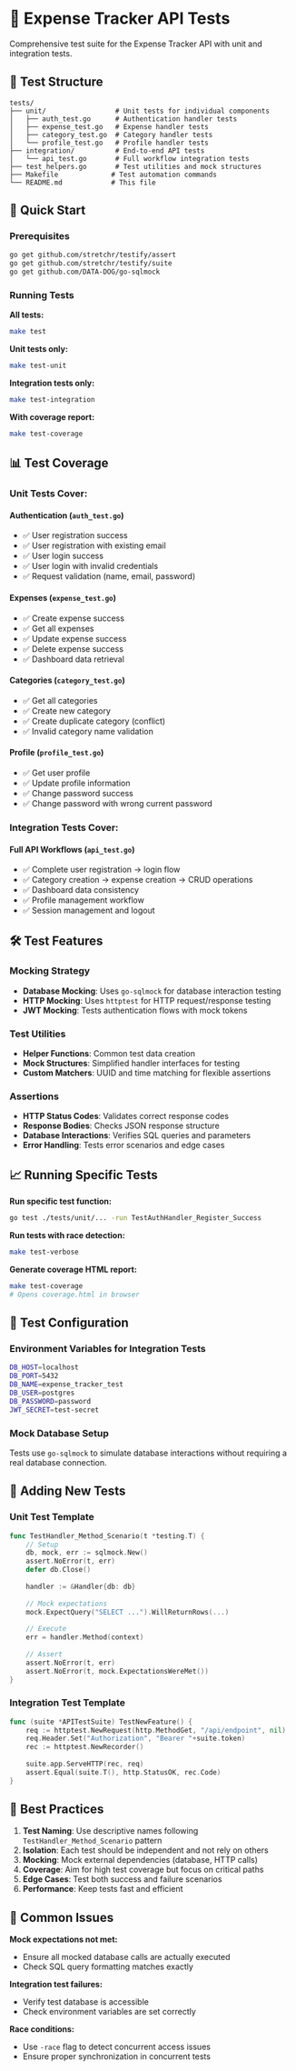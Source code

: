 # 🧪 Expense Tracker API Tests

Comprehensive test suite for the Expense Tracker API with unit and integration tests.

## 📁 Test Structure

```
tests/
├── unit/                 # Unit tests for individual components
│   ├── auth_test.go      # Authentication handler tests
│   ├── expense_test.go   # Expense handler tests
│   ├── category_test.go  # Category handler tests
│   └── profile_test.go   # Profile handler tests
├── integration/          # End-to-end API tests
│   └── api_test.go       # Full workflow integration tests
├── test_helpers.go       # Test utilities and mock structures
├── Makefile             # Test automation commands
└── README.md            # This file
```

## 🚀 Quick Start

### Prerequisites
```bash
go get github.com/stretchr/testify/assert
go get github.com/stretchr/testify/suite
go get github.com/DATA-DOG/go-sqlmock
```

### Running Tests

**All tests:**
```bash
make test
```

**Unit tests only:**
```bash
make test-unit
```

**Integration tests only:**
```bash
make test-integration
```

**With coverage report:**
```bash
make test-coverage
```

## 📊 Test Coverage

### Unit Tests Cover:

#### Authentication (`auth_test.go`)
- ✅ User registration success
- ✅ User registration with existing email
- ✅ User login success
- ✅ User login with invalid credentials
- ✅ Request validation (name, email, password)

#### Expenses (`expense_test.go`)
- ✅ Create expense success
- ✅ Get all expenses
- ✅ Update expense success
- ✅ Delete expense success
- ✅ Dashboard data retrieval

#### Categories (`category_test.go`)
- ✅ Get all categories
- ✅ Create new category
- ✅ Create duplicate category (conflict)
- ✅ Invalid category name validation

#### Profile (`profile_test.go`)
- ✅ Get user profile
- ✅ Update profile information
- ✅ Change password success
- ✅ Change password with wrong current password

### Integration Tests Cover:

#### Full API Workflows (`api_test.go`)
- ✅ Complete user registration → login flow
- ✅ Category creation → expense creation → CRUD operations
- ✅ Dashboard data consistency
- ✅ Profile management workflow
- ✅ Session management and logout

## 🛠️ Test Features

### Mocking Strategy
- **Database Mocking**: Uses `go-sqlmock` for database interaction testing
- **HTTP Mocking**: Uses `httptest` for HTTP request/response testing
- **JWT Mocking**: Tests authentication flows with mock tokens

### Test Utilities
- **Helper Functions**: Common test data creation
- **Mock Structures**: Simplified handler interfaces for testing
- **Custom Matchers**: UUID and time matching for flexible assertions

### Assertions
- **HTTP Status Codes**: Validates correct response codes
- **Response Bodies**: Checks JSON response structure
- **Database Interactions**: Verifies SQL queries and parameters
- **Error Handling**: Tests error scenarios and edge cases

## 📈 Running Specific Tests

**Run specific test function:**
```bash
go test ./tests/unit/... -run TestAuthHandler_Register_Success
```

**Run tests with race detection:**
```bash
make test-verbose
```

**Generate coverage HTML report:**
```bash
make test-coverage
# Opens coverage.html in browser
```

## 🔧 Test Configuration

### Environment Variables for Integration Tests
```bash
DB_HOST=localhost
DB_PORT=5432
DB_NAME=expense_tracker_test
DB_USER=postgres
DB_PASSWORD=password
JWT_SECRET=test-secret
```

### Mock Database Setup
Tests use `go-sqlmock` to simulate database interactions without requiring a real database connection.

## 📝 Adding New Tests

### Unit Test Template
```go
func TestHandler_Method_Scenario(t *testing.T) {
    // Setup
    db, mock, err := sqlmock.New()
    assert.NoError(t, err)
    defer db.Close()
    
    handler := &Handler{db: db}
    
    // Mock expectations
    mock.ExpectQuery("SELECT ...").WillReturnRows(...)
    
    // Execute
    err = handler.Method(context)
    
    // Assert
    assert.NoError(t, err)
    assert.NoError(t, mock.ExpectationsWereMet())
}
```

### Integration Test Template
```go
func (suite *APITestSuite) TestNewFeature() {
    req := httptest.NewRequest(http.MethodGet, "/api/endpoint", nil)
    req.Header.Set("Authorization", "Bearer "+suite.token)
    rec := httptest.NewRecorder()
    
    suite.app.ServeHTTP(rec, req)
    assert.Equal(suite.T(), http.StatusOK, rec.Code)
}
```

## 🎯 Best Practices

1. **Test Naming**: Use descriptive names following `TestHandler_Method_Scenario` pattern
2. **Isolation**: Each test should be independent and not rely on others
3. **Mocking**: Mock external dependencies (database, HTTP calls)
4. **Coverage**: Aim for high test coverage but focus on critical paths
5. **Edge Cases**: Test both success and failure scenarios
6. **Performance**: Keep tests fast and efficient

## 🚨 Common Issues

**Mock expectations not met:**
- Ensure all mocked database calls are actually executed
- Check SQL query formatting matches exactly

**Integration test failures:**
- Verify test database is accessible
- Check environment variables are set correctly

**Race conditions:**
- Use `-race` flag to detect concurrent access issues
- Ensure proper synchronization in concurrent tests